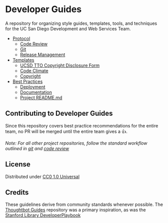 # Developer Guides
A repository for organizing style guides, templates, tools, and techniques for the UC San Diego Development and Web Services Team.

* [Protocol](protocol/README.md)
  * [Code Review](protocol/code_review.md)
  * [Git](protocol/git.md)
  * [Release Management](protocol/release_management.md)
* [Templates](templates/README.md)
  * [UCSD TTO Copyright Disclosure Form](http://invent.ucsd.edu/invent/researchers/reporting-new-innovation/copyright-disclosure-form/)
  * [Code Climate](templates/.codeclimate.yml)
  * [Copyright](templates/UC_Copyright_Notice.txt)
* [Best Practices](best-practices/README.md)
  * [Deployment](best-practices/deployment.md)
  * [Documentation](best-practices/documentation.md)
  * [Project README.md](best-practices/project_readme.md)

## Contributing to Developer Guides
Since this repository covers best practice recommendations for the entire team,
no PR will be merged until the entire team gives a :thumbsup:.

*Note: For all other project repositories, follow the standard workflow outlined
in [git](protocol/git.md) and [code review](protocol/code_review.md)*

## License
Distributed under [CC0 1.0 Universal](LICENSE)

## Credits
These guidelines derive from community standards whenever possible. The [Thoughtbot Guides](http://github.com/thoughtbot/guides) repository was a primary inspiration, as was the [Stanford Library DeveloperPlaybook](https://github.com/sul-dlss/DeveloperPlaybook)

